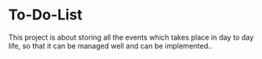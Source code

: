 # To-Do-List
This project is about storing all the events which takes place in day to day life, so that it can be managed well and can be implemented..
